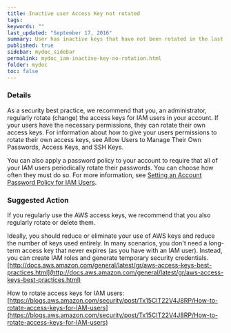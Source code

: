 ```yaml
---
title: Inactive user Access Key not rotated
tags:
keywords: ""
last_updated: "September 17, 2016"
summary: User has inactive keys that have not been rotated in the last 90 days.
published: true
sidebar: mydoc_sidebar
permalink: mydoc_iam-inactive-key-no-rotation.html
folder: mydoc
toc: false
---
```


### Details  
As a security best practice, we recommend that you, an administrator, regularly rotate (change) the access keys for IAM users in your account. If your users have the necessary permissions, they can rotate their own access keys. For information about how to give your users permissions to rotate their own access keys, see Allow Users to Manage Their Own Passwords, Access Keys, and SSH Keys.

You can also apply a password policy to your account to require that all of your IAM users periodically rotate their passwords. You can choose how often they must do so. For more information, see [Setting an Account Password Policy for IAM Users](http://docs.aws.amazon.com/IAM/latest/UserGuide/id_credentials_passwords_account-policy.html).

### Suggested Action  
If you regularly use the AWS access keys, we recommend that you also regularly rotate or delete them.  

Ideally, you should reduce or eliminate your use of AWS keys and reduce the number of keys used entirely. In many scenarios, you don't need a long-term access key that never expires (as you have with an IAM user). Instead, you can create IAM roles and generate temporary security credentials.  
[http://docs.aws.amazon.com/general/latest/gr/aws-access-keys-best-practices.html](http://docs.aws.amazon.com/general/latest/gr/aws-access-keys-best-practices.html)

How to rotate access keys for IAM users:  
[https://blogs.aws.amazon.com/security/post/Tx15CIT22V4J8RP/How-to-rotate-access-keys-for-IAM-users](https://blogs.aws.amazon.com/security/post/Tx15CIT22V4J8RP/How-to-rotate-access-keys-for-IAM-users)
